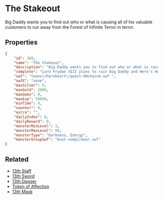 # The Stakeout

Big Daddy wants you to find out who or what is causing all of his valuable customers to run away from the Forest of Infinite Terror in terror.

## Properties

```json
{
    "id": 360,
    "name": "The Stakeout",
    "description": "Big Daddy wants you to find out who or what is causing all of his valuable customers to run away from the Forest of Infinite Terror in terror.",
    "complete": "Lord Frydae XIII plans to ruin Big Daddy and Hero's Heart Day! That would be... well... I guess that wouldn't be too bad. It's not like it's Frostval or anything.",
    "swf": "towns\/heroheart\/quest-HHchain4.swf ",
    "swfX": "none",
    "maxSilver": 0,
    "maxGold": 2000,
    "maxGems": 0,
    "maxExp": 50000,
    "minTime": 0,
    "counter": 0,
    "extra": "",
    "dailyIndex": 0,
    "dailyReward": 0,
    "monsterMinLevel": 1,
    "monsterMaxLevel": 99,
    "monsterType": "Darkness, Energy",
    "monsterGroupSwf": "mset-vampirewar.swf"
}
```

## Related

- [13th Staff](../items/496-13th-staff.md)
- [13th Sword](../items/497-13th-sword.md)
- [13th Dagger](../items/498-13th-dagger.md)
- [Token of Affection](../items/707-token-of-affection.md)
- [13th Mask](../items/780-13th-mask.md)

